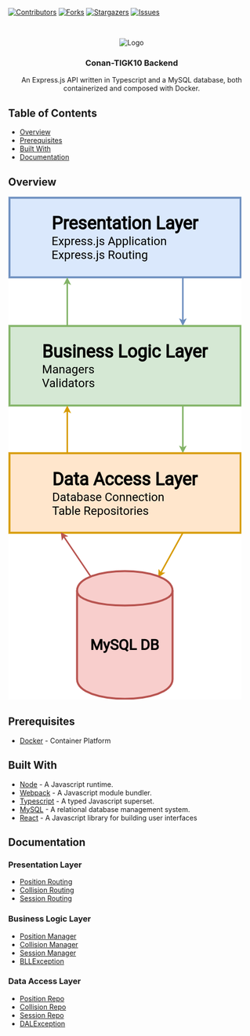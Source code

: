 <!-- PROJECT SHIELDS -->
[![Contributors][contributors-shield]][contributors-url]
[![Forks][forks-shield]][forks-url]
[![Stargazers][stars-shield]][stars-url]
[![Issues][issues-shield]][issues-url]

<!-- PROJECT LOGO -->
<br />
<p align="center">
   <img src="https://image.flaticon.com/icons/svg/168/168881.svg" alt="Logo" width="100" height="100">

  <h3 align="center">Conan-TIGK10 Backend</h3>

  <p align="center" width="50%">
    An Express.js API written in Typescript and a MySQL database, both containerized and composed with Docker.
    <br />
  </p>
</p>

<!-- TABLE OF CONTENTS -->
## Table of Contents

* [Overview](#overview)
* [Prerequisites](#prerequisites)
* [Built With](#built-with)
* [Documentation](#Documentation)

<!-- OVERVIEW -->
## Overview
 <img src="https://github.com/Conan-TIGK10/Conan-TIGK10/blob/master/ConanBackend.png" alt="Logo">

## Prerequisites
* [Docker](https://www.docker.com/) - Container Platform
<!-- THE TEAM -->
## Built With
* [Node](https://nodejs.org/en/) - A Javascript runtime.
* [Webpack](https://webpack.js.org/) - A Javascript module bundler.
* [Typescript](https://www.typescriptlang.org/) - A typed Javascript superset.
* [MySQL](https://www.mysql.com/) - A relational database management system.
* [React](https://reactjs.org/) - A Javascript library for building user interfaces
## Documentation
### Presentation Layer
* [Position Routing](https://github.com/Conan-TIGK10/Backend/blob/development/conan-backend/src/pl-express/loaders/express/routers/position.md)
* [Collision Routing](https://github.com/Conan-TIGK10/Backend/blob/development/conan-backend/src/pl-express/loaders/express/routers/collision.md)
* [Session Routing](https://github.com/Conan-TIGK10/Backend/blob/development/conan-backend/src/pl-express/loaders/express/routers/session.md)
### Business Logic Layer
* [Position Manager](https://github.com/Conan-TIGK10/Backend/blob/development/conan-backend/src/bl/managers/positionManager.md)
* [Collision Manager](https://github.com/Conan-TIGK10/Backend/blob/development/conan-backend/src/bl/managers/collisionManager.md)
* [Session Manager](https://github.com/Conan-TIGK10/Backend/blob/development/conan-backend/src/bl/managers/sessionManager.md)
* [BLLException](https://github.com/Conan-TIGK10/Backend/blob/development/conan-backend/src/bl/BLLException.md)


### Data Access Layer
* [Position Repo](https://github.com/Conan-TIGK10/Backend/blob/development/conan-backend/src/dal/repos/positionRepo.md)
* [Collision Repo](https://github.com/Conan-TIGK10/Backend/blob/development/conan-backend/src/dal/repos/collisionRepo.md)
* [Session Repo](https://github.com/Conan-TIGK10/Backend/blob/development/conan-backend/src/dal/repos/sessionRepo.md)
* [DALException](https://github.com/Conan-TIGK10/Backend/blob/development/conan-backend/src/dal/DALException.md)

<!-- MARKDOWN LINKS & IMAGES -->
<!-- https://www.markdownguide.org/basic-syntax/#reference-style-links -->
[contributors-shield]: https://img.shields.io/github/contributors/Conan-TIGK10/Backend.svg?style=flat-square
[contributors-url]: https://github.com/Conan-TIGK10/Backend/graphs/contributors
[forks-shield]: https://img.shields.io/github/forks/Conan-TIGK10/Backend.svg?style=flat-square
[forks-url]: https://github.com/Conan-TIGK10/Backend/network/members
[stars-shield]: https://img.shields.io/github/stars/Conan-TIGK10/Backend.svg?style=flat-square
[stars-url]: https://github.com/Conan-TIGK10/Backend/stargazers
[issues-shield]: https://img.shields.io/github/issues/Conan-TIGK10/Backend.svg?style=flat-square
[issues-url]: https://github.com/Conan-TIGK10/Backend/issues
